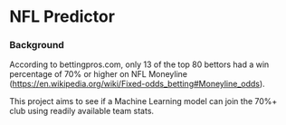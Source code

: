# NFL Predictor 

### Background
According to bettingpros.com, only 13 of the top 80 bettors had a win percentage of 70% or higher on
NFL Moneyline (https://en.wikipedia.org/wiki/Fixed-odds_betting#Moneyline_odds).

This project aims to see if a Machine Learning model can join the 70%+ club using readily available team stats. 

